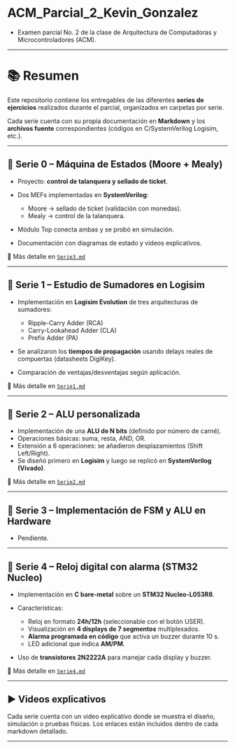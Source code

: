 # ACM_Parcial_2_Kevin_Gonzalez
- Examen parcial No. 2 de la clase de Arquitectura de Computadoras y Microcontroladores (ACM).

---

# 📚 Resumen

Este repositorio contiene los entregables de las diferentes **series de ejercicios** realizados durante el parcial, organizados en carpetas por serie.

Cada serie cuenta con su propia documentación en **Markdown** y los **archivos fuente** correspondientes (códigos en C/SystemVerilog Logisim, etc.).

---

## 📘 Serie 0 – Máquina de Estados (Moore + Mealy)

* Proyecto: **control de talanquera y sellado de ticket**.
* Dos MEFs implementadas en **SystemVerilog**:

  * Moore → sellado de ticket (validación con monedas).
  * Mealy → control de la talanquera.
* Módulo Top conecta ambas y se probó en simulación.
* Documentación con diagramas de estado y videos explicativos.

📄 Más detalle en [`Serie3.md`](./Serie3.md)

---

## 📘 Serie 1 – Estudio de Sumadores en Logisim

* Implementación en **Logisim Evolution** de tres arquitecturas de sumadores:

  * Ripple-Carry Adder (RCA)
  * Carry-Lookahead Adder (CLA)
  * Prefix Adder (PA)
* Se analizaron los **tiempos de propagación** usando delays reales de compuertas (datasheets DigiKey).
* Comparación de ventajas/desventajas según aplicación.

📄 Más detalle en [`Serie1.md`](./Serie1.md)

---

## 📘 Serie 2 – ALU personalizada

* Implementación de una **ALU de N bits** (definido por número de carné).
* Operaciones básicas: suma, resta, AND, OR.
* Extensión a 6 operaciones: se añadieron desplazamientos (Shift Left/Right).
* Se diseñó primero en **Logisim** y luego se replicó en **SystemVerilog (Vivado)**.

📄 Más detalle en [`Serie2.md`](./Serie2.md)

---

## 📘 Serie 3 – Implementación de FSM y ALU en Hardware
* Pendiente.

---

## 📘 Serie 4 – Reloj digital con alarma (STM32 Nucleo)

* Implementación en **C bare-metal** sobre un **STM32 Nucleo-L053R8**.
* Características:

  * Reloj en formato **24h/12h** (seleccionable con el botón USER).
  * Visualización en **4 displays de 7 segmentos** multiplexados.
  * **Alarma programada en código** que activa un buzzer durante 10 s.
  * LED adicional que indica **AM/PM**.
* Uso de **transistores 2N2222A** para manejar cada display y buzzer.

📄 Más detalle en [`Serie4.md`](./Serie4.md)

---

## ▶️ Videos explicativos

Cada serie cuenta con un video explicativo donde se muestra el diseño, simulación o pruebas físicas.
Los enlaces están incluidos dentro de cada markdown detallado.

---
